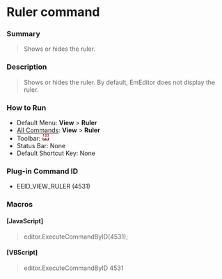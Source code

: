 # Ruler command

### Summary

> Shows or hides the ruler.

### Description

> Shows or hides the ruler. By default, EmEditor does not display the ruler.

### How to Run

- Default Menu: **View** \> **Ruler**
- [All Commands](../tools/all_commands): **View** \> **Ruler**
- Toolbar:
![](../../images/ruler24x16.gif)
- Status Bar: None
- Default Shortcut Key: None

### Plug-in Command ID

- EEID\_VIEW\_RULER (4531)

### Macros

#### \[JavaScript\]

> editor.ExecuteCommandByID(4531);

#### \[VBScript\]

> editor.ExecuteCommandByID 4531